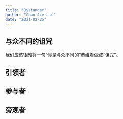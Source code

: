 ```yaml
---
title: "Bystander"
author: "Chun-Jie Liu"
date: "2021-02-25"
---
```




## 与众不同的诅咒

我们应该很难将一句“你是与众不同的”恭维看做成“诅咒”。

## 引领者

## 参与者

## 旁观者


